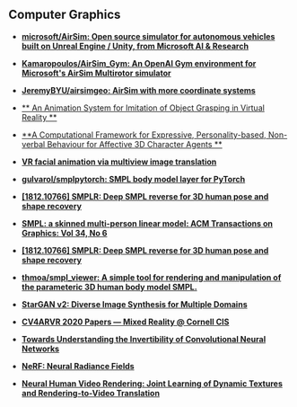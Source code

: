 ## Computer Graphics

- [**microsoft/AirSim: Open source simulator for autonomous vehicles built on Unreal Engine / Unity, from Microsoft AI & Research**](https://github.com/microsoft/AirSim)
- [**Kamaropoulos/AirSim_Gym: An OpenAI Gym environment for Microsoft's AirSim Multirotor simulator**](https://github.com/Kamaropoulos/AirSim_Gym)
- [**JeremyBYU/airsimgeo: AirSim with more coordinate systems**](https://github.com/JeremyBYU/airsimgeo)
- [** An Animation System for Imitation of Object Grasping in Virtual Reality **](https://link.springer.com/chapter/10.1007/11941354_8)
- [**A Computational Framework for Expressive, Personality-based, Non-verbal Behaviour for Affective 3D Character Agents **](http://summit.sfu.ca/item/16854)
- [**VR facial animation via multiview image translation**](https://sci-hub.tw/https://dl.acm.org/citation.cfm?id=3323030)

- [**gulvarol/smplpytorch: SMPL body model layer for PyTorch**](https://github.com/gulvarol/smplpytorch)
- [**[1812.10766] SMPLR: Deep SMPL reverse for 3D human pose and shape recovery**](https://arxiv.org/abs/1812.10766)
- [**SMPL: a skinned multi-person linear model: ACM Transactions on Graphics: Vol 34, No 6**](https://dl.acm.org/doi/10.1145/2816795.2818013)
- [**[1812.10766] SMPLR: Deep SMPL reverse for 3D human pose and shape recovery**](https://arxiv.org/abs/1812.10766)
- [**thmoa/smpl_viewer: A simple tool for rendering and manipulation of the parameteric 3D human body model SMPL.**](https://github.com/thmoa/smpl_viewer)

- [**StarGAN v2: Diverse Image Synthesis for Multiple Domains**](https://paperswithcode.com/paper/stargan-v2-diverse-image-synthesis-for)

- [**CV4ARVR 2020 Papers — Mixed Reality @ Cornell CIS**](https://mixedreality.cs.cornell.edu/workshop/2020/papers)
- [**Towards Understanding the Invertibility of Convolutional Neural Networks**](https://arxiv.org/abs/1705.08664.pdf)
- [**NeRF: Neural Radiance Fields**](http://www.matthewtancik.com/nerf)
- [**Neural Human Video Rendering: Joint Learning of Dynamic Textures and Rendering-to-Video Translation**](https://arxiv.org/abs/2001.04947v1.pdf)
